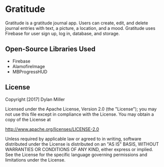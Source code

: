 
# Gratitude

Gratitude is a gratitude journal app. Users can create, edit, and delete journal entries with text, a picture, a location, and a mood. Gratitude uses Firebase for user sign up, log in, database, and storage.

## Open-Source Libraries Used
* Firebase
* AlamofireImage
* MBProgressHUD

## License

Copyright [2017] Dylan Miller

Licensed under the Apache License, Version 2.0 (the "License");
you may not use this file except in compliance with the License.
You may obtain a copy of the License at

http://www.apache.org/licenses/LICENSE-2.0

Unless required by applicable law or agreed to in writing, software
distributed under the License is distributed on an "AS IS" BASIS,
WITHOUT WARRANTIES OR CONDITIONS OF ANY KIND, either express or implied.
See the License for the specific language governing permissions and
limitations under the License.
